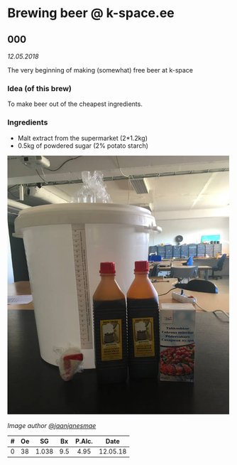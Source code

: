 # Brewing beer @ k-space.ee

## 000

_12.05.2018_

The very beginning of making (somewhat) free beer at k-space

### Idea (of this brew)
To make beer out of the cheapest ingredients.

### Ingredients
* Malt extract from the supermarket (2*1.2kg)
* 0.5kg of powdered sugar (2% potato starch)

![Image of initial setup](000.jpg)
 
_Image author [@jaanjanesmae](https://github.com/janesmae)_

| # | Oe |   SG  |  Bx  | P.Alc. |   Date   |
| - | -- | :---: | :--: | :----: | :------: |
| 0 | 38 | 1.038 |  9.5 |  4.95  | 12.05.18 |

